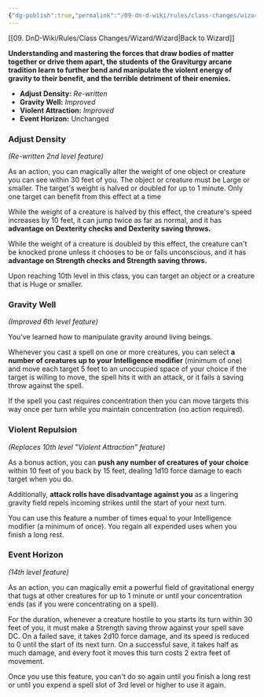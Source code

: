 ```yaml
---
{"dg-publish":true,"permalink":"/09-dn-d-wiki/rules/class-changes/wizard/graviturgy-magic/","tags":["subclass","wizard"]}
---
```


[[09. DnD-Wiki/Rules/Class Changes/Wizard/Wizard\|Back to Wizard]]

**Understanding and mastering the forces that draw bodies of matter together or drive them apart, the students of the Graviturgy arcane tradition learn to further bend and manipulate the violent energy of gravity to their benefit, and the terrible detriment of their enemies.**

* **Adjust Density:** *Re-written*
* **Gravity Well:** *Improved*
* **Violent Attraction:** *Improved*
* **Event Horizon:** Unchanged

### Adjust Density
*(Re-written 2nd level feature)*

As an action, you can magically alter the weight of one object or creature you can see within 30 feet of you. The object or creature must be Large or smaller. The target's weight is halved or doubled for up to 1 minute. Only one target can benefit from this effect at a time

While the weight of a creature is halved by this effect, the creature's speed increases by 10 feet, it can jump twice as far as normal, and it has **advantage on Dexterity checks and Dexterity saving throws.**

While the weight of a creature is doubled by this effect, the creature can't be knocked prone unless it chooses to be or falls unconscious, and it has **advantage on Strength checks and Strength saving throws.**

Upon reaching 10th level in this class, you can target an object or a creature that is Huge or smaller.

### Gravity Well
*(Improved 6th level feature)*

You've learned how to manipulate gravity around living beings. 

Whenever you cast a spell on one or more creatures, you can select **a number of creatures up to your Intelligence modifier** (minimum of one) and move each target 5 feet to an unoccupied space of your choice if the target is willing to move, the spell hits it with an attack, or it fails a saving throw against the spell.

If the spell you cast requires concentration then you can move targets this way once per turn while you maintain concentration (no action required).

### Violent Repulsion
*(Replaces 10th level "Violent Attraction" feature)*

As a bonus action, you can **push any number of creatures of your choice** within 10 feet of you back by 15 feet, dealing 1d10 force damage to each target when you do.

Additionally, **attack rolls have disadvantage against you** as a lingering gravity field repels incoming strikes until the start of your next turn.

You can use this feature a number of times equal to your Intelligence modifier (a minimum of once). You regain all expended uses when you finish a long rest.

### Event Horizon
*(14th level feature)*

As an action, you can magically emit a powerful field of gravitational energy that tugs at other creatures for up to 1 minute or until your concentration ends (as if you were concentrating on a spell). 

For the duration, whenever a creature hostile to you starts its turn within 30 feet of you, it must make a Strength saving throw against your spell save DC. On a failed save, it takes 2d10 force damage, and its speed is reduced to 0 until the start of its next turn. On a successful save, it takes half as much damage, and every foot it moves this turn costs 2 extra feet of movement.

Once you use this feature, you can't do so again until you finish a long rest or until you expend a spell slot of 3rd level or higher to use it again.